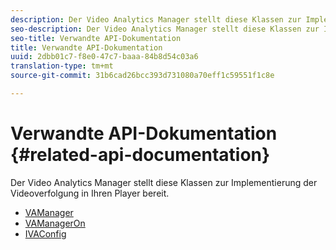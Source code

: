```yaml
---
description: Der Video Analytics Manager stellt diese Klassen zur Implementierung der Videoverfolgung in Ihren Player bereit.
seo-description: Der Video Analytics Manager stellt diese Klassen zur Implementierung der Videoverfolgung in Ihren Player bereit.
seo-title: Verwandte API-Dokumentation
title: Verwandte API-Dokumentation
uuid: 2dbb01c7-f8e0-47c7-baaa-84b8d54c03a6
translation-type: tm+mt
source-git-commit: 31b6cad26bcc393d731080a70eff1c59551f1c8e

---
```



# Verwandte API-Dokumentation {#related-api-documentation}

Der Video Analytics Manager stellt diese Klassen zur Implementierung der Videoverfolgung in Ihren Player bereit.

* [VAManager](https://help.adobe.com/en_US/primetime/api/reference_implementation/android/javadoc/com/adobe/primetime/reference/manager/VAManager.html)
* [VAManagerOn](https://help.adobe.com/en_US/primetime/api/reference_implementation/android/javadoc/com/adobe/primetime/reference/manager/VAManagerOn.html)
* [IVAConfig](https://help.adobe.com/en_US/primetime/api/reference_implementation/android/javadoc/com/adobe/primetime/reference/config/IVAConfig.html)
